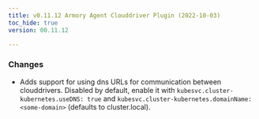 ```yaml
---
title: v0.11.12 Armory Agent Clouddriver Plugin (2022-10-03)
toc_hide: true
version: 00.11.12

---
```


### Changes
- Adds support for using dns URLs for communication between clouddrivers. Disabled by default, enable it with `kubesvc.cluster-kubernetes.useDNS: true` and `kubesvc.cluster-kubernetes.domainName: <some-domain>` (defaults to cluster.local).
